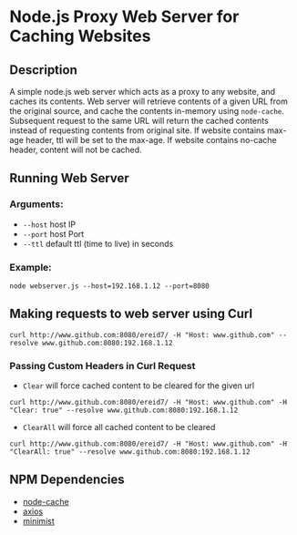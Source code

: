 # Node.js Proxy Web Server for Caching Websites 

## Description
A simple node.js web server which acts as a proxy to any website, and caches its contents. Web server will retrieve contents of a given URL from the original source, and cache the contents in-memory using `node-cache`. Subsequent request to the same URL will return the cached contents instead of requesting contents from original site. If website contains max-age header, ttl will be set to the max-age. If website contains no-cache header, content will not be cached.

## Running Web Server
### Arguments:
- `--host` host IP
- `--port` host Port 
- `--ttl` default ttl (time to live) in seconds
### Example:
`node webserver.js --host=192.168.1.12 --port=8080`

## Making requests to web server using Curl
`curl http://www.github.com:8080/ereid7/ -H "Host: www.github.com" --resolve www.github.com:8080:192.168.1.12`

### Passing Custom Headers in Curl Request
- `Clear` will force cached content to be cleared for the given url

`curl http://www.github.com:8080/ereid7/ -H "Host: www.github.com" -H "Clear: true" --resolve www.github.com:8080:192.168.1.12`

- `ClearAll` will force all cached content to be cleared

`curl http://www.github.com:8080/ereid7/ -H "Host: www.github.com" -H "ClearAll: true" --resolve www.github.com:8080:192.168.1.12`

## NPM Dependencies
- [node-cache](https://www.npmjs.com/package/node-cache)
- [axios](https://www.npmjs.com/package/axios)
- [minimist](https://www.npmjs.com/package/minimistgith)